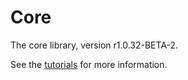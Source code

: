 # Core

The core library, version r1.0.32-BETA-2.

See the [tutorials](tutorials/index.md) for more information.
